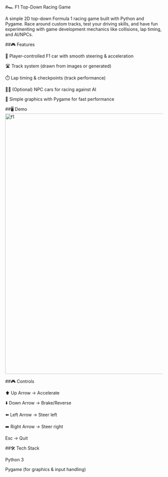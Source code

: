 #🏎️ F1 Top-Down Racing Game

A simple 2D top-down Formula 1 racing game built with Python and Pygame.
Race around custom tracks, test your driving skills, and have fun experimenting with game development mechanics like collisions, lap timing, and AI/NPCs.

##🎮 Features

🚗 Player-controlled F1 car with smooth steering & acceleration

🛣️ Track system (drawn from images or generated)

⏱️ Lap timing & checkpoints (track performance)

🧑‍🤖 (Optional) NPC cars for racing against AI

🎨 Simple graphics with Pygame for fast performance

##🖥️ Demo
<img width="1203" height="834" alt="f1" src="https://github.com/user-attachments/assets/fead91d4-6d58-4e36-8540-7382a8c0a0f5" />

##🎮 Controls

⬆️ Up Arrow → Accelerate

⬇️ Down Arrow → Brake/Reverse

⬅️ Left Arrow → Steer left

➡️ Right Arrow → Steer right

Esc → Quit

##🛠️ Tech Stack

Python 3

Pygame (for graphics & input handling)
